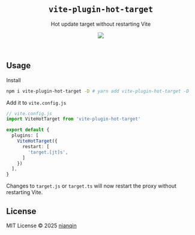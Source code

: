<h2 align='center'><samp>vite-plugin-hot-target</samp></h2>

<p align='center'>Hot update target without restarting Vite</p>

<p align='center'>
<a href='https://www.npmjs.com/package/vite-plugin-hot-target'>
<img src='https://img.shields.io/npm/v/vite-plugin-hot-target?color=222&style=flat-square'>
</a>
</p>

<br>

## Usage

Install

```bash
npm i vite-plugin-hot-target -D # yarn add vite-plugin-hot-target -D
```

Add it to `vite.config.js`

```ts
// vite.config.js
import ViteHotTarget from 'vite-plugin-hot-target'

export default {
  plugins: [
    ViteHotTarget({
      restart: [
        'target.[jt]s',
      ]
    })
  ],
}
```

Changes to `target.js` or `target.ts` will now restart the proxy without restarting Vite.

## License

MIT License © 2025 [nianqin](https://github.com/nqdy666)
